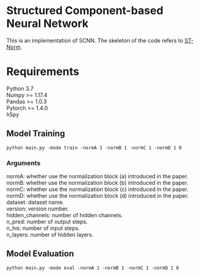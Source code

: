 # Structured Component-based Neural Network
This is an implementation of SCNN. The skeleton of the code refers to [ST-Norm](https://github.com/JLDeng/ST-Norm).

# Requirements
Python 3.7  
Numpy >= 1.17.4  
Pandas >= 1.0.3  
Pytorch >= 1.4.0  
h5py

 
## Model Training
```
python main.py -mode train -normA 1 -normB 1 -normC 1 -normD 1 0
```
### Arguments 
normA: whether use the normalization block (a) introduced in the paper.  
normB: whether use the normalization block (b) introduced in the paper.  
normC: whether use the normalization block (c) introduced in the paper.   
normD: whether use the normalization block (d) introduced in the paper.   
dataset: dataset name.  
version: version number.  
hidden_channels: number of hidden channels.  
n_pred: number of output steps.  
n_his: number of input steps.  
n_layers: number of hidden layers.

## Model Evaluation
```
python main.py -mode eval -normA 1 -normB 1 -normC 1 -normD 1 0
```
